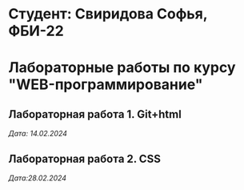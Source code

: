 # Студент: Свиридова Софья, ФБИ-22

# Лабораторные работы по курсу "WEB-программирование"

## Лабораторная работа 1. Git+html

*Дата: 14.02.2024*
 
## Лабораторная работа 2. CSS

*Дата:28.02.2024*
